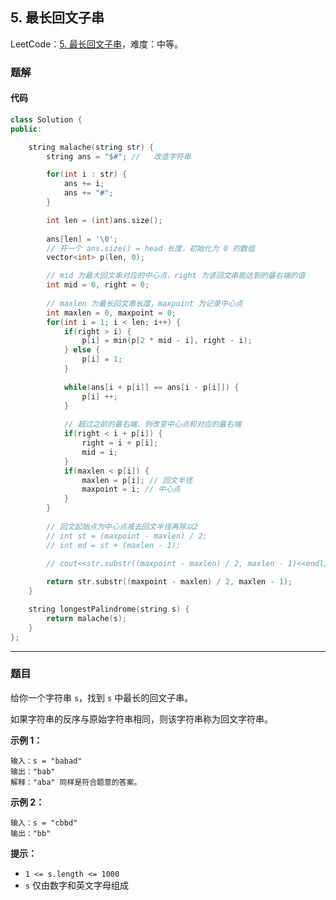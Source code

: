 ## 5. 最长回文子串

LeetCode：[5. 最长回文子串](https://leetcode.cn/problems/longest-palindromic-substring/)，难度：中等。

### 题解

#### 代码

```c++
class Solution {
public:

    string malache(string str) {
    	string ans = "$#"; //	改造字符串

        for(int i : str) {
    		ans += i;
    		ans += "#";
        }

        int len = (int)ans.size();
        
        ans[len] = '\0';
        // 开一个 ans.size() = head 长度，初始化为 0 的数组 
        vector<int> p(len, 0); 

        // mid 为最大回文串对应的中心点，right 为该回文串能达到的最右端的值
        int mid = 0, right = 0; 
        
        // maxlen 为最长回文串长度，maxpoint 为记录中心点
        int maxlen = 0, maxpoint = 0;
        for(int i = 1; i < len; i++) {
            if(right > i) {
                p[i] = min(p[2 * mid - i], right - i);
            } else {
                p[i] = 1;
            }
                
            while(ans[i + p[i]] == ans[i - p[i]]) {
                p[i] ++;
            }
                
            // 超过之前的最右端，则改变中心点和对应的最右端
            if(right < i + p[i]) {
                right = i + p[i];
                mid = i;
            } 
            if(maxlen < p[i]) { 
                maxlen = p[i]; // 回文半径 
                maxpoint = i; // 中心点 
            }
        } 
        
        // 回文起始点为中心点减去回文半径再除以2
        // int st = (maxpoint - maxlen) / 2;
        // int ed = st + (maxlen - 1);
        
        // cout<<str.substr((maxpoint - maxlen) / 2, maxlen - 1)<<endl; // 回文串 

        return str.substr((maxpoint - maxlen) / 2, maxlen - 1);
    }

    string longestPalindrome(string s) {
        return malache(s);
    }
};
```



---



### 题目

给你一个字符串 `s`，找到 `s` 中最长的回文子串。

如果字符串的反序与原始字符串相同，则该字符串称为回文字符串。

 

**示例 1：**

```
输入：s = "babad"
输出："bab"
解释："aba" 同样是符合题意的答案。
```

**示例 2：**

```
输入：s = "cbbd"
输出："bb"
```

 

**提示：**

- `1 <= s.length <= 1000`
- `s` 仅由数字和英文字母组成


